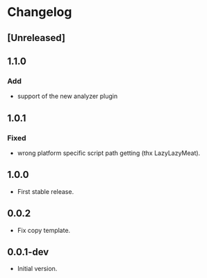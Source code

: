 # Changelog

## [Unreleased]

## 1.1.0
### Add
* support of the new analyzer plugin

## 1.0.1
### Fixed
* wrong platform specific script path getting (thx LazyLazyMeat).

## 1.0.0
* First stable release.

## 0.0.2
* Fix copy template.

## 0.0.1-dev
* Initial version.
